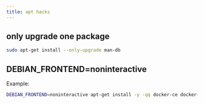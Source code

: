 ```yaml
---
title: apt hacks
---
```



## only upgrade one package

```bash
sudo apt-get install --only-upgrade man-db
```

## DEBIAN_FRONTEND=noninteractive

Example:

```bash
DEBIAN_FRONTEND=noninteractive apt-get install -y -qq docker-ce docker-ce-cli containerd.io docker-compose-plugin docker-ce-rootless-extras docker-buildx-plugin >/dev/null
```

